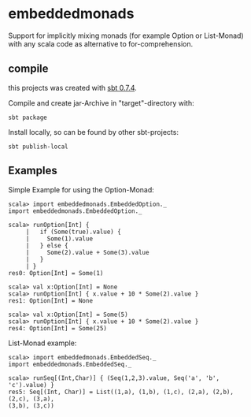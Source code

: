 
embeddedmonads
==============

Support for implicitly mixing monads (for example Option or List-Monad) with
any scala code as alternative to for-comprehension.

## compile

this projects was created with [sbt 0.7.4](http://code.google.com/p/simple-build-tool/).

Compile and create jar-Archive in "target"-directory with:

    sbt package

Install locally, so can be found by other sbt-projects:

    sbt publish-local


## Examples

Simple Example for using the Option-Monad:

    scala> import embeddedmonads.EmbeddedOption._
    import embeddedmonads.EmbeddedOption._

    scala> runOption[Int] {
         |   if (Some(true).value) {
         |     Some(1).value
         |   } else {
         |     Some(2).value + Some(3).value
         |   }
         | }
    res0: Option[Int] = Some(1)

    scala> val x:Option[Int] = None
    scala> runOption[Int] { x.value + 10 * Some(2).value }
    res1: Option[Int] = None
     
    scala> val x:Option[Int] = Some(5)                    
    scala> runOption[Int] { x.value + 10 * Some(2).value }
    res4: Option[Int] = Some(25)

List-Monad example:

    scala> import embeddedmonads.EmbeddedSeq._
    import embeddedmonads.EmbeddedSeq._

    scala> runSeq[(Int,Char)] { (Seq(1,2,3).value, Seq('a', 'b', 'c').value) }
    res5: Seq[(Int, Char)] = List((1,a), (1,b), (1,c), (2,a), (2,b), (2,c), (3,a),
    (3,b), (3,c))



